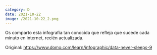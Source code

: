 ```yaml
--- 
category: D 
date: 2021-10-22 
image: /2021-10-22_2.png 
--- 
```


Os comparto esta infografía tan conocida que refleja que sucede cada minuto en internet, recién actualizada.

Original:  https://www.domo.com/learn/infographic/data-never-sleeps-9